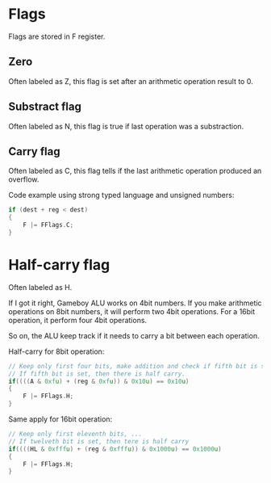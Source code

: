 # Flags

Flags are stored in F register.

## Zero

Often labeled as Z, this flag is set after an arithmetic operation result to 0.

## Substract flag

Often labeled as N, this flag is true if last operation was a substraction.

## Carry flag

Often labeled as C, this flag tells if the last arithmetic operation produced an overflow.

Code example using strong typed language and unsigned numbers:

```c
if (dest + reg < dest)
{
    F |= FFlags.C;
}
```

# Half-carry flag

Often labeled as H.

If I got it right, Gameboy ALU works on 4bit numbers. If you make arithmetic operations on 8bit numbers, it will perform 
two 4bit operations. For a 16bit operation, it perform four 4bit operations.

So on, the ALU keep track if it needs to carry a bit between each operation.

Half-carry for 8bit operation:

```c
// Keep only first four bits, make addition and check if fifth bit is set.
// If fifth bit is set, then there is half carry.
if((((A & 0xfu) + (reg & 0xfu)) & 0x10u) == 0x10u)
{
    F |= FFlags.H;
}
```

Same apply for 16bit operation:
```c
// Keep only first eleventh bits, ...
// If twelveth bit is set, then tere is half carry
if((((HL & 0xfffu) + (reg & 0xfffu)) & 0x1000u) == 0x1000u)
{
    F |= FFlags.H;
}
```
